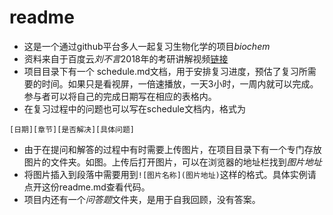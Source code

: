 # readme
- 这是一个通过github平台多人一起复习生物化学的项目*biochem*
- 资料来自于百度云*刘不言*2018年的考研讲解视频[链接](https://pan.baidu.com/s/1Z_s-3P-snq8EEPAaMfWMVQ)
- 项目目录下有一个 schedule.md文档，用于安排复习进度，预估了复习所需要的时间。如果只是看视屏，一倍速播放，一天3小时，一周内就可以完成。参与者可以将自己的完成日期写在相应的表格内。
- 在复习过程中的问题也可以写在schedule文档内，格式为
```
[日期][章节][是否解决][具体问题]
```
- 由于在提问和解答的过程中有时需要上传图片，在项目目录下有一个专门存放图片的文件夹。如图。上传后打开图片，可以在浏览器的地址栏找到*图片地址*
- 将图片插入到段落中需要用到`![图片名称](图片地址)`这样的格式。具体实例请点开这份readme.md查看代码。
- 项目内还有一个*问答题*文件夹，是用于自我回顾，没有答案。